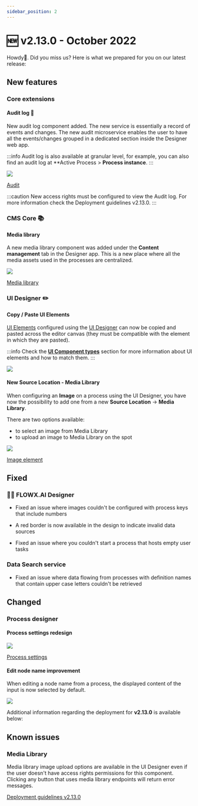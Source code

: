 ```yaml
---
sidebar_position: 2
---
```


# 🆕 v2.13.0 - October 2022

Howdy:wave:. Did you miss us? Here is what we prepared for you on our latest release:

## **New features**

### Core extensions

#### Audit log 🔎

New audit log component added. The new service is essentially a record of events and changes. The new audit microservice enables the user to have all the events/changes grouped in a dedicated section inside the Designer web app.

:::info
Audit log is also available at granular level, for example, you can also find an audit log at **Active Process > **Process instance**.
:::

![](../img/audit_log_new.png)

[Audit](../../docs/platform-deep-dive/core-components/core-extensions/audit)

:::caution
New access rights must be configured to view the Audit log. For more information check the Deployment guidelines v2.13.0.
:::

### CMS Core 📚

#### Media library  

A new media library component was added under the **Content management** tab in the Designer app. This is a new place where all the media assets used in the processes are centralized.

![](../img/media_library.gif)

[Media library](../../docs/platform-deep-dive/core-components/core-extensions/content-management/media-library)

### UI Designer ✏️
 
#### Copy / Paste UI Elements

[UI Elements](../../docs/building-blocks/ui-designer/ui-component-types) configured using the [UI Designer](../../docs/building-blocks/ui-designer) can now be copied and pasted across the editor canvas (they must be compatible with the element in which they are pasted).

:::info
Check the [**UI Component types**](../../docs/building-blocks/ui-designer/ui-component-types) section for more information about UI elements and how to match them.
:::

![](../img/copy_paste_ui_elements.gif)

#### New Source Location - Media Library

When configuring an **Image** on a process using the UI Designer, you have now the possibility to add one from a new **Source Location** -> **Media Library**.

There are two options available:

* to select an image from Media Library
* to upload an image to Media Library on the spot

![](../img/ui_designer_media_library.png)

[Image element](../../docs/building-blocks/ui-designer/ui-component-types/image)

## **Fixed**

### 👩‍🏭 FLOWX.AI Designer

* Fixed an issue where images couldn't be configured with process keys that include numbers

* A red border is now available in the design to indicate invalid data sources

* Fixed an issue where you couldn't start a process that hosts empty user tasks

### Data Search service

* Fixed an issue where data flowing from processes with definition names that contain upper case letters couldn't be retrieved
 
## **Changed**

### Process designer

#### Process settings redesign

![](../img/process_settings_redesign.gif)

[Process settings](../../docs/building-blocks/process/process-definition/)

#### Edit node name improvement

When editing a node name from a process, the displayed content of the input is now selected by default.

![](../img/edit_node_select.gif)


Additional information regarding the deployment for **v2.13.0** is available below:

## **Known issues** 

### Media Library

Media library image upload options are available in the UI Designer even if the user doesn't have access rights permissions for this component. Clicking any button that uses media library endpoints will return error messages.

[Deployment guidelines v2.13.0](deployment-guidelines-v2.13.0)



